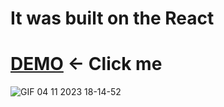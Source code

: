 # It was built on the React
# [DEMO](https://dev-beka.github.io/react-shop/) <- Click me
![GIF 04 11 2023 18-14-52](https://github.com/dev-beka/react-shop/assets/145149317/b3923b2f-2bda-4bba-9406-6cc037f413c2)
